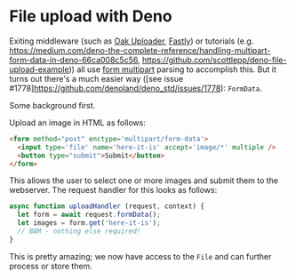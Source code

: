 # File upload with Deno

Exiting middleware (such as [Oak Uploader](https://github.com/SaeedP11/oak_uploader/blob/master/mod.ts), [Fastly](https://github.com/hviana/faster)) or tutorials (e.g. https://medium.com/deno-the-complete-reference/handling-multipart-form-data-in-deno-66ca008c5c56, https://github.com/scottlepp/deno-file-upload-example)) all use [form multipart](https://stackoverflow.com/questions/3508338/what-is-the-boundary-in-multipart-form-data) parsing to accomplish this. But it turns out there's a much easier way ([see issue #1778]https://github.com/denoland/deno_std/issues/1778): `FormData`.

Some background first.

Upload an image in HTML as follows:
```html
<form method="post" enctype='multipart/form-data'>
  <input type='file' name='here-it-is' accept='image/*' multiple />
  <button type="submit">Submit</button>
</form>
```

This allows the user to select one or more images and submit them to the webserver. The request handler for this looks as follows:

```js
async function uploadHandler (request, context) {
  let form = await request.formData();
  let images = form.get('here-it-is');
  // BAM - nothing else required!
}
```

This is pretty amazing; we now have access to the `File` and can further process or store them.